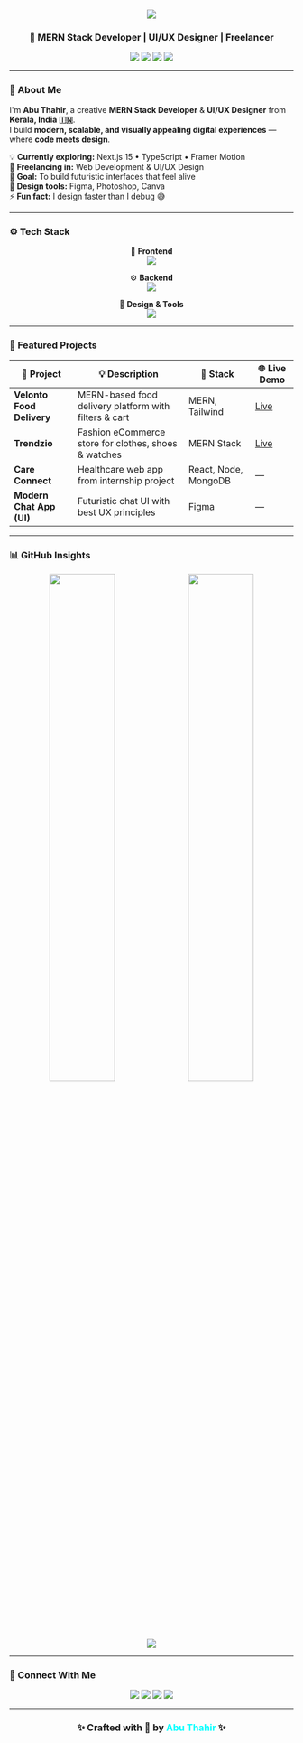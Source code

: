 <!-- ⚡ Futuristic GitHub Profile README for Abu Thahir -->

<h1 align="center">
  <img src="https://readme-typing-svg.herokuapp.com?font=Orbitron&size=30&duration=3500&color=00BFFF&center=true&vCenter=true&lines=Hey+👋+I'm+Abu+Thahir!;MERN+Stack+Developer+🚀;UI%2FUX+Designer+🎨;Freelancer+💻" />
</h1>

<h3 align="center">🚀 MERN Stack Developer | UI/UX Designer | Freelancer</h3>

<p align="center">
  <a href="https://abu-thahir.vercel.app" target="_blank"><img src="https://img.shields.io/badge/🌐_Portfolio-0D1117?style=for-the-badge&logo=vercel&logoColor=00FFFF"/></a>
  <a href="mailto:abuthahir.dev@gmail.com"><img src="https://img.shields.io/badge/📧_Email-D14836?style=for-the-badge&logo=gmail&logoColor=white"/></a>
  <a href="https://www.linkedin.com/in/abuthahir-es"><img src="https://img.shields.io/badge/💼_LinkedIn-0077B5?style=for-the-badge&logo=linkedin&logoColor=white"/></a>
  <a href="https://www.figma.com/@abu-thahir"><img src="https://img.shields.io/badge/🎨_Figma-000?style=for-the-badge&logo=figma&logoColor=white"/></a>
</p>

---

### 🧠 About Me  

I'm **Abu Thahir**, a creative **MERN Stack Developer** & **UI/UX Designer** from **Kerala, India 🇮🇳**.  
I build **modern, scalable, and visually appealing digital experiences** — where **code meets design**.

💡 **Currently exploring:** Next.js 15 • TypeScript • Framer Motion  
💼 **Freelancing in:** Web Development & UI/UX Design  
🎯 **Goal:** To build futuristic interfaces that feel alive  
🎨 **Design tools:** Figma, Photoshop, Canva  
⚡ **Fun fact:** I design faster than I debug 😅  

---

### ⚙️ Tech Stack  

<div align="center">

🧩 **Frontend**  
<img src="https://skillicons.dev/icons?i=react,nextjs,js,ts,tailwind,html,css,materialui" />

⚙️ **Backend**  
<img src="https://skillicons.dev/icons?i=nodejs,express,mongodb,postman,jwt" />

🎨 **Design & Tools**  
<img src="https://skillicons.dev/icons?i=figma,photoshop,git,vercel,render,vscode" />

</div>

---

### 💼 Featured Projects  

| 🚀 Project | 💡 Description | 🧠 Stack | 🌐 Live Demo |
|-------------|----------------|-----------|---------------|
| **Velonto Food Delivery** | MERN-based food delivery platform with filters & cart | MERN, Tailwind | [Live](https://velonto.vercel.app) |
| **Trendzio** | Fashion eCommerce store for clothes, shoes & watches | MERN Stack | [Live](https://trendzio.vercel.app) |
| **Care Connect** | Healthcare web app from internship project | React, Node, MongoDB | — |
| **Modern Chat App (UI)** | Futuristic chat UI with best UX principles | Figma | — |

---

### 📊 GitHub Insights  

<p align="center">
  <img src="https://github-readme-stats.vercel.app/api?username=Abu10thahir7-github&show_icons=true&theme=react&bg_color=0D1117&hide_border=true&icon_color=00FFFF&title_color=00BFFF" width="48%" />
  <img src="https://github-readme-streak-stats.herokuapp.com/?user=Abu10thahir7-github&theme=react&hide_border=true&ring=00BFFF&fire=00FFFF" width="48%" />
</p>

<p align="center">
  <img src="https://github-readme-activity-graph.vercel.app/graph?username=Abu10thahir7-github&bg_color=0D1117&color=00BFFF&line=00FFFF&point=00FFFF&hide_border=true" />
</p>

---

### 🤝 Connect With Me  

<p align="center">
  <a href="mailto:abuthahir.dev@gmail.com"><img src="https://img.shields.io/badge/Gmail-D14836?style=for-the-badge&logo=gmail&logoColor=white"/></a>
  <a href="https://www.linkedin.com/in/abuthahir-es"><img src="https://img.shields.io/badge/LinkedIn-0077B5?style=for-the-badge&logo=linkedin&logoColor=white"/></a>
  <a href="https://abu-thahir.vercel.app"><img src="https://img.shields.io/badge/Portfolio-0D1117?style=for-the-badge&logo=vercel&logoColor=00FFFF"/></a>
  <a href="https://www.figma.com/@abu-thahir"><img src="https://img.shields.io/badge/Figma-000?style=for-the-badge&logo=figma&logoColor=white"/></a>
</p>

---

<h3 align="center">✨ Crafted with 💙 by <span style="color:#00FFFF;">Abu Thahir</span> ✨</h3>
